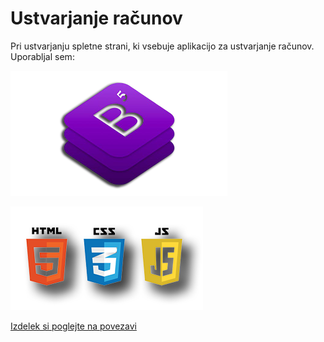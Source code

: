 # Ustvarjanje računov

Pri ustvarjanju spletne strani, ki vsebuje aplikacijo za ustvarjanje računov. Uporabljal sem:



![alt text](bootstrap5.png "Bootstrap 5")

![alt text](programinglanguage.png "Bootstrap 5")


[Izdelek si poglejte na povezavi](https://danilojezernik.github.io/ustvari_racun/)